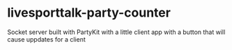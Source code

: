 # livesporttalk-party-counter
Socket server built with PartyKit with a little client app with a button that will cause uppdates for a client
